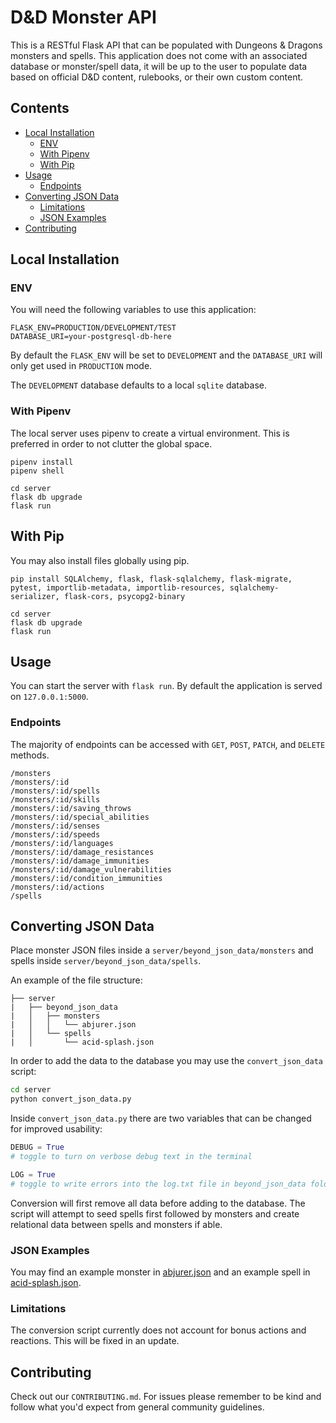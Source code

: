 # D&D Monster API

This is a RESTful Flask API that can be populated with Dungeons & Dragons monsters and spells. This application does not come with an associated database or monster/spell data, it will be up to the user to populate data based on official D&D content, rulebooks, or their own custom content.

## Contents

- [Local Installation](#local-installation)
    - [ENV](#env)
    - [With Pipenv](#with-pipenv)
    - [With Pip](#with-pip)
- [Usage](#usage)
    - [Endpoints](#endpoints)
- [Converting JSON Data](#converting-json-data)
    - [Limitations](#limitations)
    - [JSON Examples](#json-examples)
- [Contributing](#contributing)

## Local Installation 

### ENV

You will need the following variables to use this application:

```
FLASK_ENV=PRODUCTION/DEVELOPMENT/TEST
DATABASE_URI=your-postgresql-db-here
```

By default the `FLASK_ENV` will be set to `DEVELOPMENT` and the `DATABASE_URI` will only get used in `PRODUCTION` mode.

The `DEVELOPMENT` database defaults to a local `sqlite` database.

### With Pipenv

The local server uses pipenv to create a virtual environment. This is preferred in order to not clutter the global space.

```
pipenv install
pipenv shell

cd server
flask db upgrade
flask run
```

## With Pip

You may also install files globally using pip.

```
pip install SQLAlchemy, flask, flask-sqlalchemy, flask-migrate, pytest, importlib-metadata, importlib-resources, sqlalchemy-serializer, flask-cors, psycopg2-binary

cd server
flask db upgrade
flask run
```

## Usage

You can start the server with `flask run`. By default the application is served on `127.0.0.1:5000`.

### Endpoints

The majority of endpoints can be accessed with `GET`, `POST`, `PATCH`, and `DELETE` methods.

```
/monsters
/monsters/:id
/monsters/:id/spells
/monsters/:id/skills
/monsters/:id/saving_throws
/monsters/:id/special_abilities
/monsters/:id/senses
/monsters/:id/speeds
/monsters/:id/languages
/monsters/:id/damage_resistances
/monsters/:id/damage_immunities
/monsters/:id/damage_vulnerabilities
/monsters/:id/condition_immunities
/monsters/:id/actions
/spells
```

## Converting JSON Data

Place monster JSON files inside a `server/beyond_json_data/monsters` and spells inside `server/beyond_json_data/spells`.

An example of the file structure:

```
├── server
|   ├── beyond_json_data
|   │   ├── monsters
|   │   │   └── abjurer.json
|   │   └── spells
|   │       └── acid-splash.json
```

In order to add the data to the database you may use the `convert_json_data` script:

```bash
cd server
python convert_json_data.py
```

Inside `convert_json_data.py` there are two variables that can be changed for improved usability:

```python
DEBUG = True
# toggle to turn on verbose debug text in the terminal

LOG = True
# toggle to write errors into the log.txt file in beyond_json_data folder
```

Conversion will first remove all data before adding to the database. The script will attempt to seed spells first followed by monsters and create relational data between spells and monsters if able.

### JSON Examples

You may find an example monster in [abjurer.json](examples/abjurer.json) and an example spell in [acid-splash.json](examples/acid-splash.json).

### Limitations

The conversion script currently does not account for bonus actions and reactions. This will be fixed in an update.

## Contributing

Check out our `CONTRIBUTING.md`. For issues please remember to be kind and follow what you'd expect from general community guidelines.